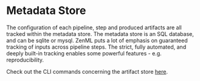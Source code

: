 # Metadata Store

The configuration of each pipeline, step and produced artifacts are all tracked within the metadata store. The metadata
store is an SQL database, and can be sqlite or mysql.
ZenML puts a lot of emphasis on guaranteed tracking of inputs across pipeline steps. The strict, fully automated, and
deeply built-in tracking enables some powerful features - e.g. reproducibility.

Check out the CLI commands concerning the artifact store
[here](https://apidocs.zenml.io/latest/cli/#zenml.cli--customizing-your-metadata-store).